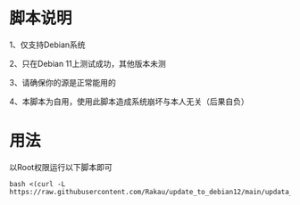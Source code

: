 # 脚本说明
1、仅支持Debian系统

2、只在Debian 11上测试成功，其他版本未测

3、请确保你的源是正常能用的

4、本脚本为自用，使用此脚本造成系统崩坏与本人无关（后果自负）

# 用法
以Root权限运行以下脚本即可

```
bash <(curl -L https://raw.githubusercontent.com/Rakau/update_to_debian12/main/updata_to_debian12.sh)
```
